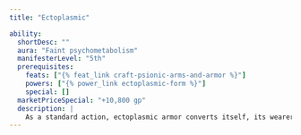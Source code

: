```yaml
---
title: "Ectoplasmic"

ability:
  shortDesc: ""
  aura: "Faint psychometabolism"
  manifesterLevel: "5th"
  prerequisites:
    feats: ["{% feat_link craft-psionic-arms-and-armor %}"]
    powers: ["{% power_link ectoplasmic-form %}"]
    special: []
  marketPriceSpecial: "+10,800 gp"
  description: |
    As a standard action, ectoplasmic armor converts itself, its wearer, and all the wearer's equipment into {% power_link ectoplasmic-form %} for up to 5 minutes once per day, as the power of the same name. In this semisolid state, the wearer gains damage reduction 10/psionics.
---
```


